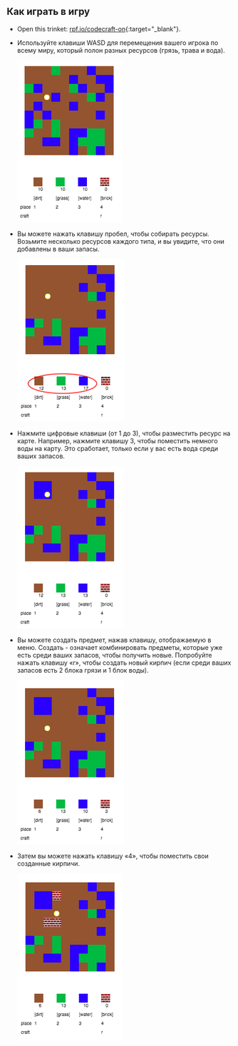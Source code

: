 ## Как играть в игру

+ Open this trinket: [rpf.io/codecraft-on](http://rpf.io/codecraft-on){:target="_blank"}.

+ Используйте клавиши WASD для перемещения вашего игрока по всему миру, который полон разных ресурсов (грязь, трава и вода).
    
    ![screenshot](images/craft-move.png)

+ Вы можете нажать клавишу пробел, чтобы собирать ресурсы. Возьмите несколько ресурсов каждого типа, и вы увидите, что они добавлены в ваши запасы.
    
    ![screenshot](images/craft-pickup.png)

+ Нажмите цифровые клавиши (от 1 до 3), чтобы разместить ресурс на карте. Например, нажмите клавишу 3, чтобы поместить немного воды на карту. Это сработает, только если у вас есть вода среди ваших запасов.
    
    ![screenshot](images/craft-place-water.png)

+ Вы можете создать предмет, нажав клавишу, отображаемую в меню. Создать - означает комбинировать предметы, которые уже есть среди ваших запасов, чтобы получить новые. Попробуйте нажать клавишу «r», чтобы создать новый кирпич (если среди ваших запасов есть 2 блока грязи и 1 блок воды).
    
    ![screenshot](images/craft-craft-brick.png)

+ Затем вы можете нажать клавишу «4», чтобы поместить свои созданные кирпичи.
    
    ![screenshot](images/craft-place-brick.png)